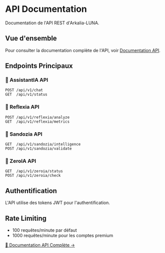 # API Documentation

Documentation de l'API REST d'Arkalia-LUNA.

## Vue d'ensemble

Pour consulter la documentation complète de l'API, voir [Documentation API](../api.md).

## Endpoints Principaux

### 🤖 AssistantIA API
```
POST /api/v1/chat
GET  /api/v1/status
```

### 🔄 Reflexia API
```
POST /api/v1/reflexia/analyze
GET  /api/v1/reflexia/metrics
```

### 🧠 Sandozia API
```
GET  /api/v1/sandozia/intelligence
POST /api/v1/sandozia/validate
```

### 🧪 ZeroIA API
```
GET  /api/v1/zeroia/status
POST /api/v1/zeroia/check
```

## Authentification

L'API utilise des tokens JWT pour l'authentification.

## Rate Limiting

- 100 requêtes/minute par défaut
- 1000 requêtes/minute pour les comptes premium

[📖 Documentation API Complète →](../api.md)
